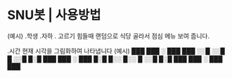 # SNU봇 | 사용방법 
(예시)
.학생
.자하
.
고르기 힘들때 랜덤으로 식당 골라서 점심 메뉴 보여 줍니다.

.시간 
현재 시각을 그림화하여 나타냅니다
(예시)
███ ███ ░ ███ ███ 
░░█ ░░█ █ ░░█ █░█ 
███ ███ ░ ███ █░█ 
█░░ █░░ █ ░░█ █░█ 
███ ███ ░ ███ ███

